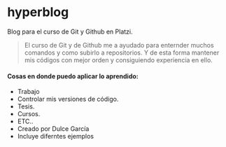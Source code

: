 # hyperblog
Blog para el curso de Git y Github en Platzi.

>El curso de Git y de Github me a ayudado para enternder muchos comandos y como subirlo a repositorios.  Y de esta forma mantener mis códigos con mejor orden y consiguiendo experiencia en ello. 

#### Cosas en donde puedo aplicar lo aprendido:
* Trabajo
* Controlar mis versiones de código.
* Tesis.
* Cursos.
* ETC..
* Creado por Dulce García 
* Incluye diferntes ejemplos
